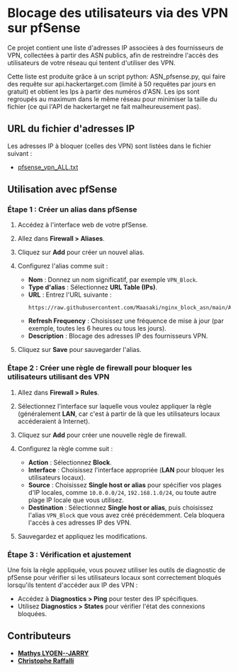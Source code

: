 # Blocage des utilisateurs via des VPN sur pfSense

Ce projet contient une liste d'adresses IP associées à des fournisseurs de VPN, collectées à partir des ASN publics, afin de restreindre l'accès des utilisateurs de votre réseau qui tentent d'utiliser des VPN.

Cette liste est produite grâce à un script python: ASN_pfsense.py, qui faire des requête sur api.hackertarget.com (limité à 50 requêtes par jours en gratuit) et obtient les Ips à partir des numéros d'ASN. Les ips sont regroupés au maximum dans le même réseau pour minimiser la taille du fichier (ce qui l'API de hackertarget ne fait malheureusement pas).

## URL du fichier d'adresses IP

Les adresses IP à bloquer (celles des VPN) sont listées dans le fichier suivant :
- [pfsense_vpn_ALL.txt](https://raw.githubusercontent.com/Maasaki/nginx_block_asn/main/ASN_VPN_pfSense/pfsense_vpn_ALL.txt)

## Utilisation avec pfSense

### Étape 1 : Créer un alias dans pfSense

1. Accédez à l'interface web de votre pfSense.
2. Allez dans **Firewall > Aliases**.
3. Cliquez sur **Add** pour créer un nouvel alias.
4. Configurez l'alias comme suit :
   - **Nom** : Donnez un nom significatif, par exemple `VPN_Block`.
   - **Type d'alias** : Sélectionnez **URL Table (IPs)**.
   - **URL** : Entrez l'URL suivante :
     ```
     https://raw.githubusercontent.com/Maasaki/nginx_block_asn/main/ASN_VPN_pfSense/pfsense_vpn_ALL.txt
     ```
   - **Refresh Frequency** : Choisissez une fréquence de mise à jour (par exemple, toutes les 6 heures ou tous les jours).
   - **Description** : Blocage des adresses IP des fournisseurs VPN.

5. Cliquez sur **Save** pour sauvegarder l'alias.

### Étape 2 : Créer une règle de firewall pour bloquer les utilisateurs utilisant des VPN

1. Allez dans **Firewall > Rules**.
2. Sélectionnez l'interface sur laquelle vous voulez appliquer la règle (généralement **LAN**, car c'est à partir de là que les utilisateurs locaux accéderaient à Internet).
3. Cliquez sur **Add** pour créer une nouvelle règle de firewall.
4. Configurez la règle comme suit :
   - **Action** : Sélectionnez **Block**.
   - **Interface** : Choisissez l'interface appropriée (**LAN** pour bloquer les utilisateurs locaux).
   - **Source** : Choisissez **Single host or alias** pour spécifier vos plages d'IP locales, comme `10.0.0.0/24`, `192.168.1.0/24`, ou toute autre plage IP locale que vous utilisez.
   - **Destination** : Sélectionnez **Single host or alias**, puis choisissez l'alias `VPN_Block` que vous avez créé précédemment. Cela bloquera l'accès à ces adresses IP des VPN.

5. Sauvegardez et appliquez les modifications.

### Étape 3 : Vérification et ajustement

Une fois la règle appliquée, vous pouvez utiliser les outils de diagnostic de pfSense pour vérifier si les utilisateurs locaux sont correctement bloqués lorsqu'ils tentent d'accéder aux IP des VPN :
- Accédez à **Diagnostics > Ping** pour tester des IP spécifiques.
- Utilisez **Diagnostics > States** pour vérifier l'état des connexions bloquées.

## Contributeurs

- **[Mathys LYOEN--JARRY](https://github.com/Maasaki)**
- **[Christophe Raffalli](https://github.com/craff)**
